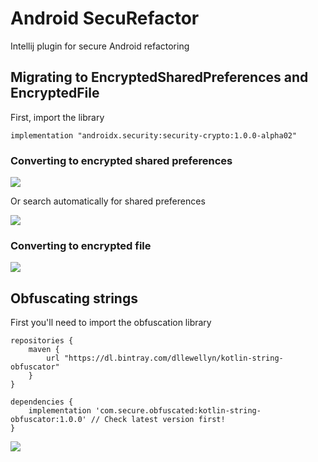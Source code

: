 # Android SecuRefactor 

Intellij plugin for secure Android refactoring


## Migrating to EncryptedSharedPreferences and EncryptedFile

First, import the library 

```
implementation "androidx.security:security-crypto:1.0.0-alpha02"

```

### Converting to encrypted shared preferences

![](https://media.giphy.com/media/cO9C7TrYxpj3cZehf1/giphy.gif)

Or search automatically for shared preferences

![](https://media.giphy.com/media/YQAindm9WuZlfwff0d/giphy.gif)


### Converting to encrypted file

![](https://media.giphy.com/media/Tiy7rjLrFtB125EwvK/giphy.gif)


## Obfuscating strings

First you'll need to import the obfuscation library 

```
repositories {
    maven {
        url "https://dl.bintray.com/dllewellyn/kotlin-string-obfuscator"
    }
}

dependencies {
    implementation 'com.secure.obfuscated:kotlin-string-obfuscator:1.0.0' // Check latest version first! 
}
```

![](https://media.giphy.com/media/gHEOV5H1rdrFizs1xJ/giphy.gif)

